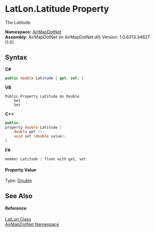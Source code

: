 # LatLon.Latitude Property 
 

The Latitude.

**Namespace:**&nbsp;<a href="N_AirMapDotNet">AirMapDotNet</a><br />**Assembly:**&nbsp;AirMapDotNet (in AirMapDotNet.dll) Version: 1.0.6313.34627 (1.0)

## Syntax

**C#**<br />
``` C#
public double Latitude { get; set; }
```

**VB**<br />
``` VB
Public Property Latitude As Double
	Get
	Set
```

**C++**<br />
``` C++
public:
property double Latitude {
	double get ();
	void set (double value);
}
```

**F#**<br />
``` F#
member Latitude : float with get, set

```


#### Property Value
Type: <a href="http://msdn2.microsoft.com/en-us/library/643eft0t" target="_blank">Double</a>

## See Also


#### Reference
<a href="T_AirMapDotNet_LatLon">LatLon Class</a><br /><a href="N_AirMapDotNet">AirMapDotNet Namespace</a><br />